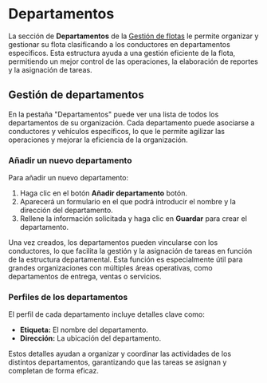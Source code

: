 # Departamentos

La sección de **Departamentos** de la [Gestión de flotas](../gestin-de-flotas.md) le permite organizar y gestionar su flota clasificando a los conductores en departamentos específicos. Esta estructura ayuda a una gestión eficiente de la flota, permitiendo un mejor control de las operaciones, la elaboración de reportes y la asignación de tareas.

## Gestión de departamentos

En la pestaña "Departamentos" puede ver una lista de todos los departamentos de su organización. Cada departamento puede asociarse a conductores y vehículos específicos, lo que le permite agilizar las operaciones y mejorar la eficiencia de la organización.

### Añadir un nuevo departamento

Para añadir un nuevo departamento:

1. Haga clic en el botón **Añadir departamento** botón.
2. Aparecerá un formulario en el que podrá introducir el nombre y la dirección del departamento.
3. Rellene la información solicitada y haga clic en **Guardar** para crear el departamento.

Una vez creados, los departamentos pueden vincularse con los conductores, lo que facilita la gestión y la asignación de tareas en función de la estructura departamental. Esta función es especialmente útil para grandes organizaciones con múltiples áreas operativas, como departamentos de entrega, ventas o servicios.

### Perfiles de los departamentos

El perfil de cada departamento incluye detalles clave como:

- **Etiqueta:** El nombre del departamento.
- **Dirección:** La ubicación del departamento.

Estos detalles ayudan a organizar y coordinar las actividades de los distintos departamentos, garantizando que las tareas se asignan y completan de forma eficaz.